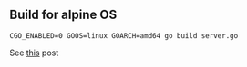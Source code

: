 

## Build for alpine OS
```
CGO_ENABLED=0 GOOS=linux GOARCH=amd64 go build server.go
```
See [this](https://stackoverflow.com/questions/36279253/go-compiled-binary-wont-run-in-an-alpine-docker-container-on-ubuntu-host) post
